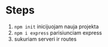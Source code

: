 # Steps

1. `npm init` inicijuojam nauja projekta
2. `npm i express` parisiunciam express
3. sukuriam serveri ir routes
